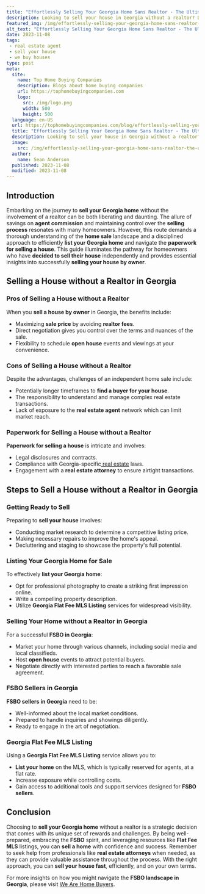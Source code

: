 ```yaml
---
title: "Effortlessly Selling Your Georgia Home Sans Realtor - The Ultimate Guide"
description: Looking to sell your house in Georgia without a realtor? Discover the expert tips and tricks you need for a successful DIY home sale. Find out more now!
featured_img: /img/effortlessly-selling-your-georgia-home-sans-realtor-the-ultimate-guide.webp
alt_text: "Effortlessly Selling Your Georgia Home Sans Realtor - The Ultimate Guide"
date: 2023-11-08
tags:
 - real estate agent
 - sell your house
 - we buy houses
type: post
meta:
  site:
    name: Top Home Buying Companies
    description: Blogs about home buying companies
    url: https://tophomebuyingcompanies.com
    logo:
      src: /img/logo.png
      width: 500
      height: 500
  language: en-US
  url: https://tophomebuyingcompanies.com/blog/effortlessly-selling-your-georgia-home-sans-realtor-the-ultimate-guide
  title: "Effortlessly Selling Your Georgia Home Sans Realtor - The Ultimate Guide"
  description: Looking to sell your house in Georgia without a realtor? Discover the expert tips and tricks you need for a successful DIY home sale. Find out more now!
  image:
    src: /img/effortlessly-selling-your-georgia-home-sans-realtor-the-ultimate-guide.webp
  author:
    name: Sean Anderson
  published: 2023-11-08
  modified: 2023-11-08
---
```


## Introduction

Embarking on the journey to **sell your Georgia home** without the involvement of a realtor can be both liberating and daunting. The allure of savings on **agent commission** and maintaining control over the **selling process** resonates with many homeowners. However, this route demands a thorough understanding of the **home sale** landscape and a disciplined approach to efficiently **list your Georgia home** and navigate the **paperwork for selling a house**. This guide illuminates the pathway for homeowners who have **decided to sell their house** independently and provides essential insights into successfully **selling your house by owner**.

## Selling a House without a Realtor in Georgia

### Pros of Selling a House without a Realtor

When you **sell a house by owner** in Georgia, the benefits include:
- Maximizing **sale price** by avoiding **realtor fees**.
- Direct negotiation gives you control over the terms and nuances of the sale.
- Flexibility to schedule **open house** events and viewings at your convenience.

### Cons of Selling a House without a Realtor

Despite the advantages, challenges of an independent home sale include:
- Potentially longer timeframes to **find a buyer for your house**.
- The responsibility to understand and manage complex real estate transactions.
- Lack of exposure to the **real estate agent** network which can limit market reach.

### Paperwork for Selling a House without a Realtor

**Paperwork for selling a house** is intricate and involves:
- Legal disclosures and contracts.
- Compliance with Georgia-specific[  real   estate](https://swifthomeshifts.com/blog/efficiently-sell-your-georgia-home-sans-realtor-a-step-by-step-guide) laws.
- Engagement with a **real estate attorney** to ensure airtight transactions.

## Steps to Sell a House without a Realtor in Georgia

### Getting Ready to Sell

Preparing to **sell your house** involves:
- Conducting market research to determine a competitive listing price.
- Making necessary repairs to improve the home's appeal.
- Decluttering and staging to showcase the property's full potential.

### Listing Your Georgia Home for Sale

To effectively **list your Georgia home**:
- Opt for professional photography to create a striking first impression online.
- Write a compelling property description.
- Utilize **Georgia Flat Fee MLS Listing** services for widespread visibility.

### Selling Your Home without a Realtor in Georgia

For a successful **FSBO in Georgia**:
- Market your home through various channels, including social media and local classifieds.
- Host **open house** events to attract potential buyers.
- Negotiate directly with interested parties to reach a favorable sale agreement.

### FSBO Sellers in Georgia

**FSBO sellers in Georgia** need to be:
- Well-informed about the local market conditions.
- Prepared to handle inquiries and showings diligently.
- Ready to engage in the art of negotiation.

### Georgia Flat Fee MLS Listing

Using a **Georgia Flat Fee MLS Listing** service allows you to:
- **List your home** on the MLS, which is typically reserved for agents, at a flat rate.
- Increase exposure while controlling costs.
- Gain access to additional tools and support services designed for **FSBO sellers**.

## Conclusion

Choosing to **sell your Georgia home** without a realtor is a strategic decision that comes with its unique set of rewards and challenges. By being well-prepared, embracing the **FSBO** spirit, and leveraging resources like **Flat Fee MLS** listings, you can **sell a home** with confidence and success. Remember to seek help from professionals like **real estate attorneys** when needed, as they can provide valuable assistance throughout the process. With the right approach, you can **sell your house fast**, efficiently, and on your own terms.

For more insights on how you might navigate the **FSBO landscape in Georgia**, please visit [We Are Home Buyers](https://www.wearehomebuyers.com/blog/selling-your-cartersville-georgia-house-without-a-real-estate-agent/).